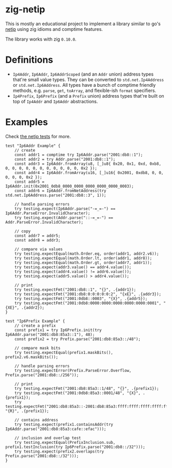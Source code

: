 # zig-netip

This is mostly an educational project to implement a library similar to go's [netip](https://pkg.go.dev/net/netip) 
using zig idioms and comptime features. 

The library works with zig `0.10.0`.

# Definitions

* `Ip4Addr`, `Ip6Addr`, `Ip6AddrScoped` (and an `Addr` union) address types that're small value types.
They can be converted to `std.net.Ip4Address` or 
`std.net.Ip6Address`. All types have a bunch of comptime 
friendly methods, e.g. `parse`, `get`, `toArray`, and 
flexible-ish `format` specifiers.
* `Ip4Prefix`, `Ip6Prefix` (and a `Prefix` union) address types that're built on top of 
`Ip4Addr` and `Ip6Addr` abstractions.

# Examples

Check [the netip tests](../main/src/netip.zig) for more.

```zig
test "Ip6Addr Example" {
    // create
    const addr1 = comptime try Ip6Addr.parse("2001:db8::1");
    const addr2 = try Addr.parse("2001:db8::1");
    const addr3 = Ip6Addr.fromArray(u8, [_]u8{ 0x20, 0x1, 0xd, 0xb8, 0, 0, 0, 0, 0, 0, 0, 0, 0, 0, 0, 0x2 });
    const addr4 = Ip6Addr.fromArray(u16, [_]u16{ 0x2001, 0xdb8, 0, 0, 0, 0, 0, 0x2 });
    const addr5 = Ip6Addr.init(0x2001_0db8_0000_0000_0000_0000_0000_0003);
    const addr6 = Ip6Addr.fromNetAddress(try std.net.Ip6Address.parse("2001:db8::3", 1));

    // handle parsing errors
    try testing.expect(Ip6Addr.parse("-=_=-") == Ip6Addr.ParseError.InvalidCharacter);
    try testing.expect(Addr.parse("::-=_=-") == Addr.ParseError.InvalidCharacter);

    // copy
    const addr7 = addr5;
    const addr8 = addr3;

    // compare via values
    try testing.expectEqual(math.Order.eq, order(addr1, addr2.v6));
    try testing.expectEqual(math.Order.lt, order(addr1, addr8));
    try testing.expectEqual(math.Order.gt, order(addr7, addr1));
    try testing.expect(addr3.value() == addr4.value());
    try testing.expect(addr4.value() != addr6.value());
    try testing.expect(addr5.value() > addr4.value());

    // print
    try testing.expectFmt("2001:db8::1", "{}", .{addr1});
    try testing.expectFmt("2001:db8:0:0:0:0:0:2", "{xE}", .{addr3});
    try testing.expectFmt("2001:0db8::0003", "{X}", .{addr5});
    try testing.expectFmt("2001:0db8:0000:0000:0000:0000:0000:0001", "{XE}", .{addr2});
}

test "Ip6Prefix Example" {
    // create a prefix
    const prefix1 = try Ip6Prefix.init(try Ip6Addr.parse("2001:db8:85a3::1"), 48);
    const prefix2 = try Prefix.parse("2001:db8:85a3::/48");

    // compare mask bits
    try testing.expectEqual(prefix1.maskBits(), prefix2.v6.maskBits());

    // handle parsing errors
    try testing.expectError(Prefix.ParseError.Overflow, Prefix.parse("2001:db8::/256"));

    // print
    try testing.expectFmt("2001:db8:85a3::1/48", "{}", .{prefix1});
    try testing.expectFmt("2001:0db8:85a3::0001/48", "{X}", .{prefix1});
    try testing.expectFmt("2001:db8:85a3::-2001:db8:85a3:ffff:ffff:ffff:ffff:ffff", "{R}", .{prefix1});

    // contains address
    try testing.expect(prefix1.containsAddr(try Ip6Addr.parse("2001:db8:85a3:cafe::efac")));

    // inclusion and overlap test
    try testing.expectEqual(PrefixInclusion.sub, prefix1.testInclusion(try Ip6Prefix.parse("2001:db8::/32")));
    try testing.expect(prefix2.overlaps(try Prefix.parse("2001:db8::/32")));
}
```
